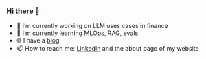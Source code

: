 ### Hi there 👋

- 🔭 I’m currently working on LLM uses cases in finance
- 🌱 I’m currently learning MLOps, RAG, evals
- 🌐 I have a [blog](https://simmering.dev)
- 📫 How to reach me: [LinkedIn](https://www.linkedin.com/in/paulsimmering/) and the about page of my website
